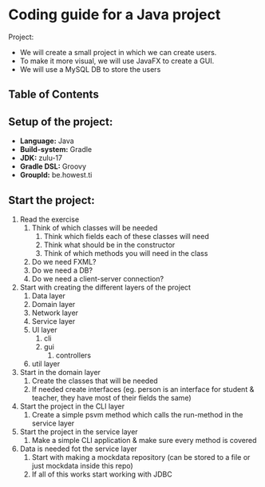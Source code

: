 # Coding guide for a Java project

Project: 
- We will create a small project in which we can create users.  
- To make it more visual, we will use JavaFX to create a GUI.
- We will use a MySQL DB to store the users


## Table of Contents



## Setup of the project:
- **Language:** Java
- **Build-system:** Gradle
- **JDK:** zulu-17
- **Gradle DSL:** Groovy
- **GroupId:** be.howest.ti

## Start the project:

1. Read the exercise 
   1. Think of which classes will be needed
      1. Think which fields each of these classes will need
      2. Think what should be in the constructor
      3. Think of which methods you will need in the class
   2. Do we need FXML?
   3. Do we need a DB?
   4. Do we need a client-server connection?
2. Start with creating the different layers of the project
   1. Data layer
   2. Domain layer
   3. Network layer
   4. Service layer
   5. UI layer
      1. cli
      2. gui
         1. controllers
   6. util layer
3. Start in the domain layer
   1. Create the classes that will be needed
   2. If needed create interfaces (eg. person is an interface for student & teacher, they have most of their fields the same)
4. Start the project in the CLI layer
   1. Create a simple psvm method which calls the run-method in the service layer
5. Start the project in the service layer
   1. Make a simple CLI application & make sure every method is covered
6. Data is needed fot the service layer
   1. Start with making a mockdata repository (can be stored to a file or just mockdata inside this repo)
   2. If all of this works start working with JDBC